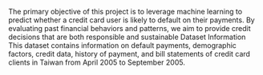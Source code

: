 The primary objective of this project is to leverage machine learning to predict whether a credit
card user is likely to default on their payments. By evaluating past financial behaviors and
patterns, we aim to provide credit decisions that are both responsible and sustainable
Dataset Information
This dataset contains information on default payments, demographic factors, credit data, history
of payment, and bill statements of credit card clients in Taiwan from April 2005 to September
2005.
